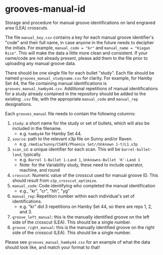 # grooves-manual-id
Storage and procedure for manual groove identifications on land engraved area (LEA) crosscuts. 

The file `manual_key.csv` contains a key for each manual groove identifier's "code" and their full name, in case anyone in the future needs to decipher the initials. For example, `manual_code = "kr"` and `manual_name = "Kiegan Rice"`. This will make the data a little more clean and consistent. If your name/code are not already present, please add them to the file prior to uploading any manual groove data.  

There should be one single file for each bullet "study". Each file should be named `grooves_manual_studyname.csv` for clarity. For example, for Hamby Set 44, the file containing manual identifications is `grooves_manual_hamby44.csv`. Additional repetitions of manual identifications for a study already contained in the repository should be added to the existing `.csv` file, with the appropriate `manual_code` and `manual_rep` designations. 

Each `grooves_manual` file needs to contain the following columns: 

1. `study`: a short name for the study or set of bullets, which will also be included in the filename.  
    - e.g. `hamby44` for Hamby Set 44.
2. `source`: path to the relevant x3p file on Sunny and/or Raven.  
    - e.g. `/media/Sunny/CSAFE/Phoenix Set//Unknown 1-Y/L1.x3p`
3. `scan_id`: a unique identifier for each scan. This will be `barrel-bullet-land`, typically. 
    - e.g. `Barrel 1-Bullet 1-Land 1`, `Unknowns-Bullet 'K'-Land 1`
    - Note: for the Variability study, these need to include operator, machine, and round
4. `crosscut`: Numeric value of the crosscut used for manual groove ID. This should result from `x3p_crosscut_optimize`. 
5. `manual_code`: Code identifying who completed the manual identification  
    - e.g., "kr", "cr", "hh", "yg"
6. `manual_rep`: Repetition number within each individual's set of identifications.  
    - e.g. "kr" did 3 repetitions on Hamby Set 44, so there are reps 1, 2, and 3.
7. `groove_left_manual`: this is the manually identified groove on the left side of the crosscut (LEA). This should be a single number. 
8. `groove_right_manual`: this is the manually identified groove on the right side of the crosscut (LEA). This should be a single number. 


Please see `grooves_manual_hamby44.csv` for an example of what the data should look like, and match your format to that! 
